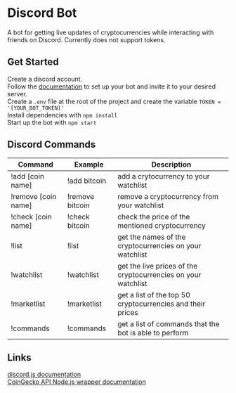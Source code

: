 # Discord Bot

A bot for getting live updates of cryptocurrencies while interacting with friends on Discord. Currently does not support tokens.

## Get Started

Create a discord account.  
Follow the [documentation](https://discordjs.guide/preparations/setting-up-a-bot-application.html#creating-your-bot) to set up your bot and invite it to your desired server.  
Create a ``` .env ``` file at the root of the project and create the variable ``` TOKEN = '[YOUR_BOT_TOKEN]' ```  
Install dependencies with ``` npm install ```  
Start up the bot with ``` npm start ```

## Discord Commands

Command | Example | Description
------- | ------- | -----------
!add \[coin name\] | !add bitcoin | add a crytocurrency to your watchlist
!remove \[coin name\] | !remove bitcoin | remove a cryptocurrency from your watchlist
!check \[coin name\] | !check bitcoin | check the price of the mentioned cryptocurrency
!list | !list | get the names of the cryptocurrencies on your watchlist
!watchlist | !watchlist | get the live prices of the cryptocurrencies on your watchlist
!marketlist | !marketlist | get a list of the top 50 cryptocurrencies and their prices
!commands | !commands | get a list of commands that the bot is able to perform

## Links

[discord.js documentation](https://discordjs.guide/#before-you-begin)  
[CoinGecko API Node.js wrapper documentation](https://github.com/miscavage/CoinGecko-API)